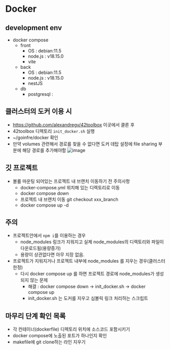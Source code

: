 # Docker

## development env
- docker compose
	- front
		- OS : debian:11.5
		- node.js : v18.15.0
		- vite
	- back
		- OS : debian:11.5
		- node.js : v18.15.0
		- nestJS
	- db
		- postgresql : 

## 클러스터의 도커 이용 시
- https://github.com/alexandregv/42toolbox 이곳에서 클론 후
- 42toolbox 디렉토리 ```init_docker.sh``` 실행
- ~/goinfre/docker 확인
- 만약 volumes 관련해서 경로를 찾을 수 없다면 도커 데탑 설정에 file sharing 부분에 해당 경로를 추가해야함
  ![image](https://user-images.githubusercontent.com/62678380/228708250-b235a8fa-4d16-4b64-91e5-3059d554bca4.png)

## 깃 프로젝트
- 볼륨 마운팅 되어있는 프로젝트 내 브랜치 이동하기 전 주의사항
	- docker-compose.yml 위치해 있는 디렉토리로 이동
	- docker compose down
	- 프로젝트 내 브랜치 이동 git checkout xxx_branch
	- docker compose up -d

## 주의
- 프로젝트안에서 `npm i`를 이용하는 경우
	- node_modules 링크가 지워지고 실제 node_modules의 디렉토리와 파일이 다운로드됨(용량증가)
	- 용량이 상관없다면 아무 지장 없음. 
- 프로젝트가 지워지거나 프로젝트 내부에 node_modules 를 지우는 경우(클러스터 한정)
	- 다시 docker compose up 를 하면 프로젝트 경로에 node_modules가 생성되지 않는 문제
		- 해결 : docker compose down -> init_docker.sh -> docker compose up
		- init_docker.sh 는 도커를 지우고 심볼릭 링크 처리하는 스크립트

## 마무리 단계 확인 목록
- 각 컨테이너(dockerfile) 디렉토리 위치에 소스코드 포함시키기
- docker compose에 노출된 포트가 하나인지 확인
- makefile에 git clone하는 라인 지우기
